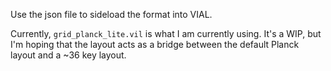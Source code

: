 Use the json file to sideload the format into VIAL.

Currently, `grid_planck_lite.vil` is what I am currently using.
It's a WIP, but I'm hoping that the layout acts as a bridge between the
default Planck layout and a ~36 key layout.